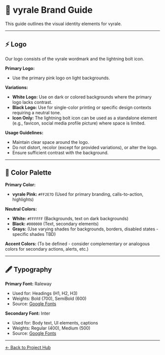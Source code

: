 # 🎨 vyrale Brand Guide

This guide outlines the visual identity elements for vyrale.

---

## ⚡ Logo

Our logo consists of the vyrale wordmark and the lightning bolt icon.

**Primary Logo:**

- Use the primary pink logo on light backgrounds.

**Variations:**

- **White Logo:** Use on dark or colored backgrounds where the primary logo lacks contrast.
- **Black Logo:** Use for single-color printing or specific design contexts requiring a neutral tone.
- **Icon Only:** The lightning bolt icon can be used as a standalone element (e.g., favicon, social media profile picture) where space is limited.

**Usage Guidelines:**

- Maintain clear space around the logo.
- Do not distort, recolor (except for provided variations), or alter the logo.
- Ensure sufficient contrast with the background.

---

## 🌈 Color Palette

**Primary Color:**

- **vyrale Pink:** `#FF2E7D` (Used for primary branding, calls-to-action, highlights)

**Neutral Colors:**

- **White:** `#FFFFFF` (Backgrounds, text on dark backgrounds)
- **Black:** `#000000` (Text, secondary elements)
- **Grays:** (Use varying shades for backgrounds, borders, disabled states - specific shades TBD)

**Accent Colors:** (To be defined - consider complementary or analogous colors for secondary actions, alerts, etc.)

---

## 🖋️ Typography

**Primary Font:** Raleway

- Used for: Headings (H1, H2, H3)
- Weights: Bold (700), SemiBold (600)
- Source: [Google Fonts](https://fonts.google.com/specimen/Raleway)

**Secondary Font:** Inter

- Used for: Body text, UI elements, captions
- Weights: Regular (400), Medium (500)
- Source: [Google Fonts](https://fonts.google.com/specimen/Inter)

---

[← Back to Project Hub](virtual-cm-project-hub.md)
